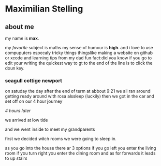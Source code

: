 # Maximilian Stelling

## about me
my name is **max**.

my *favorite* subject is maths
my sense of humour is **high**.
and i love to use compuputers
especaly tricky things thingslike making a website on github
or xcode and learning tips from my dad fun fact:did you know if you go to
edit your writing the quickest way to gt to the end of the line is to click the doun key.


### seagull cottige newport
 on satuday the day after the end of term
at abbout 9:21 we all ran around getting ready around with rosa alssleep (luckily)
then we got in the car and set off on our 4 hour journey

*4 hours later*

we arrived at low tide

and we went inside to meet my grandparents

first we decided witch rooms we were going to sleep in.




as you go into the house there ar 3 options if you go left you enter the living room if you turn right you enter the dining room
and as for forwards it leads to up stairs 
